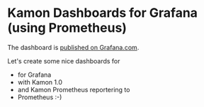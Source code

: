 # Kamon Dashboards for Grafana (using Prometheus)

The dashboard is [published on Grafana.com](https://grafana.com/dashboards/4469).

Let's create some nice dashboards for

- for Grafana
- with Kamon 1.0
- and Kamon Prometheus reportering to
- Prometheus :-)
